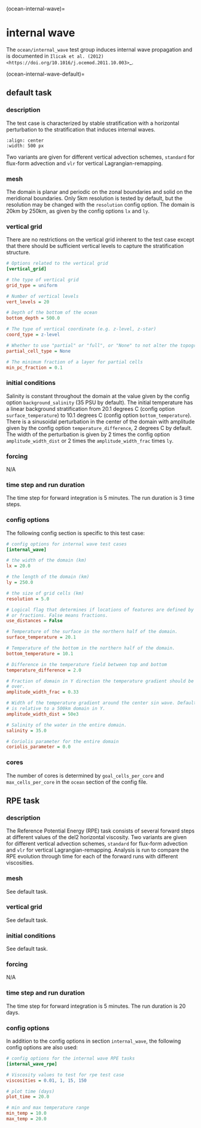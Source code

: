 (ocean-internal-wave)=

# internal wave

The ``ocean/internal_wave`` test group induces internal wave propagation and is documented in
`Ilicak et al. (2012) <https://doi.org/10.1016/j.ocemod.2011.10.003>`_.

(ocean-internal-wave-default)=

## default task

### description

The test case is characterized by stable stratification with a horizontal
perturbation to the stratification that induces internal waves.

```{image} images/internal_wave_initial_temperature.png
:align: center
:width: 500 px
```

Two variants are given for different vertical advection schemes, ``standard``
for flux-form advection and ``vlr`` for vertical Lagrangian-remapping.

### mesh

The domain is planar and periodic on the zonal boundaries and solid on the
meridional boundaries. Only 5km resolution is tested by default, but the
resolution may be changed with the ``resolution`` config option. The domain is
20km by 250km, as given by the config options ``lx`` and ``ly``.

### vertical grid

There are no restrictions on the vertical grid inherent to the test case except
that there should be sufficient vertical levels to capture the stratification
structure.

```cfg
# Options related to the vertical grid
[vertical_grid]

# the type of vertical grid
grid_type = uniform

# Number of vertical levels
vert_levels = 20

# Depth of the bottom of the ocean
bottom_depth = 500.0

# The type of vertical coordinate (e.g. z-level, z-star)
coord_type = z-level

# Whether to use "partial" or "full", or "None" to not alter the topography
partial_cell_type = None

# The minimum fraction of a layer for partial cells
min_pc_fraction = 0.1
```

### initial conditions

Salinity is constant throughout the domain at the value given by the config
option ``background_salinity`` (35 PSU by default).  The initial temperature
has a linear background stratification from 20.1 degrees C (config option
``surface_temperature``) to 10.1 degrees C (config option
``bottom_temperature``). There is a sinusoidal perturbation in the center of
the domain with amplitude given by the config option
``temperature_difference``, 2 degrees C by default. The width of the
perturbation is given by 2 times the config option ``amplitude_width_dist`` or
2 times the ``amplitude_width_frac`` times ``ly``.

### forcing

N/A

### time step and run duration

The time step for forward integration is 5 minutes. The run duration is 3 time steps.

### config options

The following config section is specific to this test case:

```cfg
# config options for internal wave test cases
[internal_wave]

# the width of the domain (km)
lx = 20.0

# the length of the domain (km)
ly = 250.0

# the size of grid cells (km)
resolution = 5.0

# Logical flag that determines if locations of features are defined by distance
# or fractions. False means fractions.
use_distances = False

# Temperature of the surface in the northern half of the domain.
surface_temperature = 20.1

# Temperature of the bottom in the northern half of the domain.
bottom_temperature = 10.1

# Difference in the temperature field between top and bottom
temperature_difference = 2.0

# Fraction of domain in Y direction the temperature gradient should be linear
# over.
amplitude_width_frac = 0.33

# Width of the temperature gradient around the center sin wave. Default value
# is relative to a 500km domain in Y.
amplitude_width_dist = 50e3

# Salinity of the water in the entire domain.
salinity = 35.0

# Coriolis parameter for the entire domain
coriolis_parameter = 0.0
```

### cores

The number of cores is determined by `goal_cells_per_core` and
`max_cells_per_core` in the `ocean` section of the config file.

## RPE task

### description

The Reference Potential Energy (RPE) task consists of several forward steps at
different values of the del2 horizontal viscosity. Two variants are given for
different vertical advection schemes, ``standard`` for flux-form advection and
``vlr`` for vertical Lagrangian-remapping. Analysis is run to compare the RPE
evolution through time for each of the forward runs with different viscosities.

### mesh

See default task.

### vertical grid

See default task.

### initial conditions

See default task.

### forcing

N/A

### time step and run duration

The time step for forward integration is 5 minutes. The run duration is 20 days.

### config options

In addition to the config options in section ``internal_wave``, the following
config options are also used:

```cfg
# config options for the internal wave RPE tasks
[internal_wave_rpe]

# Viscosity values to test for rpe test case
viscosities = 0.01, 1, 15, 150

# plot time (days)
plot_time = 20.0

# min and max temperature range
min_temp = 10.0
max_temp = 20.0
```
